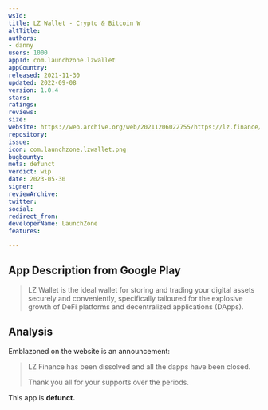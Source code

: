 ```yaml
---
wsId: 
title: LZ Wallet - Crypto & Bitcoin W
altTitle: 
authors:
- danny
users: 1000
appId: com.launchzone.lzwallet
appCountry: 
released: 2021-11-30
updated: 2022-09-08
version: 1.0.4
stars: 
ratings: 
reviews: 
size: 
website: https://web.archive.org/web/20211206022755/https://lz.finance/
repository: 
issue: 
icon: com.launchzone.lzwallet.png
bugbounty: 
meta: defunct
verdict: wip
date: 2023-05-30
signer: 
reviewArchive: 
twitter: 
social: 
redirect_from: 
developerName: LaunchZone
features: 

---
```


## App Description from Google Play 

> LZ Wallet is the ideal wallet for storing and trading your digital assets securely and conveniently, specifically tailoured for the explosive growth of DeFi platforms and decentralized applications (DApps).

## Analysis 

Emblazoned on the website is an announcement: 

> LZ Finance has been dissolved and all the dapps have been closed.
>
> Thank you all for your supports over the periods.

This app is **defunct.**
